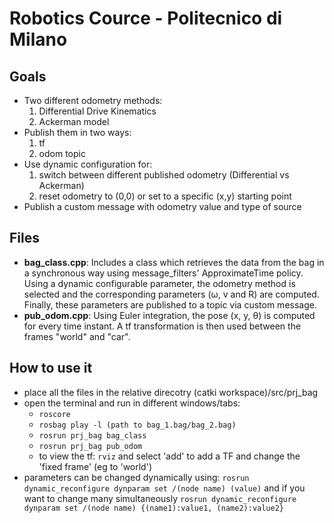 # Robotics Cource - Politecnico di Milano

## Goals
- Two different odometry methods: 
  1. Differential Drive Kinematics
  2. Ackerman model
- Publish them in two ways:
  1. tf
  2. odom topic
- Use dynamic configuration for:
  1. switch between different published odometry (Differential vs Ackerman)
  2. reset odometry to (0,0) or set to a specific (x,y) starting point
- Publish a custom message with odometry value and type of source

## Files
- **bag_class.cpp**:
  Includes a class which retrieves the data from the bag in a synchronous way using message_filters' ApproximateTime policy. Using a dynamic configurable parameter, the odometry method is selected and the corresponding parameters (ω, v and R) are computed. Finally, these parameters are published to a topic via custom message.
- **pub_odom.cpp**:
Using Euler integration, the pose (x, y, θ) is computed for every time instant. A tf transformation is then used between the frames "world" and "car".

## How to use it
- place all the files in the relative direcotry (catki workspace)/src/prj_bag
- open the terminal and run in different windows/tabs:
  - `roscore`
  - `rosbag play -l (path to bag_1.bag/bag_2.bag)`
  - `rosrun prj_bag bag_class`
  - `rosrun prj_bag pub_odom`
  - to view the tf: `rviz` and select 'add' to add a TF and change the 'fixed frame' (eg to 'world')
- parameters can be changed dynamically using:
  `rosrun dynamic_reconfigure dynparam set /(node name) (value)`
  and if you want to change many simultaneously
  `rosrun dynamic_reconfigure dynparam set /(node name) {(name1):value1, (name2):value2}`
